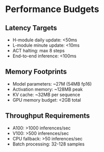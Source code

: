 # Performance Budgets

## Latency Targets
- H-module daily update: <50ms
- L-module minute update: <10ms  
- ACT halting: max 8 steps
- End-to-end inference: <100ms

## Memory Footprints
- Model parameters: ~27M (54MB fp16)
- Activation memory: ~128MB peak
- KV cache: ~32MB per sequence
- GPU memory budget: <2GB total

## Throughput Requirements
- A100: >1000 inferences/sec
- V100: >500 inferences/sec  
- CPU fallback: >50 inferences/sec
- Batch processing: 32-128 samples
